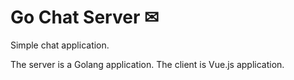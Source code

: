 # Go Chat Server ✉

Simple chat application.

The server is a Golang application.
The client is Vue.js application.

